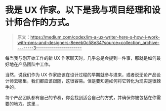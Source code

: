 # 我是 UX 作家。以下是我与项目经理和设计师合作的方式。

> 原文：<https://medium.com/codex/im-a-ux-writer-here-s-how-i-work-with-pms-and-designers-8eeeb0c58e34?source=collection_archive---------3----------------------->

每当我与刚开始工作的新 UX 作家聊天时，几乎总是会提到一件事，那就是如何最好地在产品团队中工作。

当然，说我们作为 UX 作家应该在设计过程的早期就参与进来，或者说无论产品设计师去哪里，我们都应该跟随，这很容易。但是要知道如何将它转化为现实是很棘手的。

每个产品团队都有自己的节奏，你会找到适合自己的方式，并确保你被包括在你需要的地方。这里…